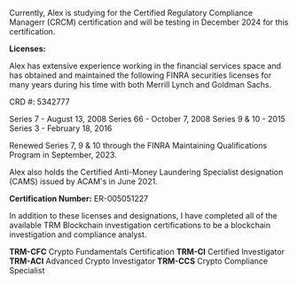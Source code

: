 Currently, Alex is studying for the Certified Regulatory Compliance Managerr (CRCM) certification and will be testing in December 2024 for this certification.


**Licenses:** 

Alex has extensive experience working in the financial services space and has obtained and maintained the following FINRA securities licenses for many years during his time with both Merrill Lynch and Goldman Sachs.

CRD #: 5342777

Series 7 - August 13, 2008
Series 66 - October 7, 2008
Series 9 & 10 - 2015
Series 3 - February 18, 2016

Renewed Series 7, 9 & 10 through the FINRA Maintaining Qualifications Program in September, 2023.


Alex also holds the Certified Anti-Money Laundering Specialist designation (CAMS) issued by ACAM's in June 2021.

**Certification Number:** ER-005051227


In addition to these licenses and designations, I have completed all of the available TRM Blockchain investigation certifications to be a blockchain investigation and compliance analyst.

**TRM-CFC**    Crypto Fundamentals Certification
**TRM-CI**     Certified Investigator
**TRM-ACI**    Advanced Crypto Investigator
**TRM-CCS**    Crypto Compliance Specialist


